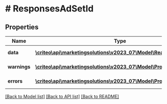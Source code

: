 # # ResponsesAdSetId

## Properties

Name | Type | Description | Notes
------------ | ------------- | ------------- | -------------
**data** | [**\criteo\api\marketingsolutions\v2023_07\Model\ReadModelAdSetId[]**](ReadModelAdSetId.md) |  | [optional] [readonly]
**warnings** | [**\criteo\api\marketingsolutions\v2023_07\Model\ProblemDetails[]**](ProblemDetails.md) |  | [optional] [readonly]
**errors** | [**\criteo\api\marketingsolutions\v2023_07\Model\ProblemDetails[]**](ProblemDetails.md) |  | [optional] [readonly]

[[Back to Model list]](../../README.md#models) [[Back to API list]](../../README.md#endpoints) [[Back to README]](../../README.md)
